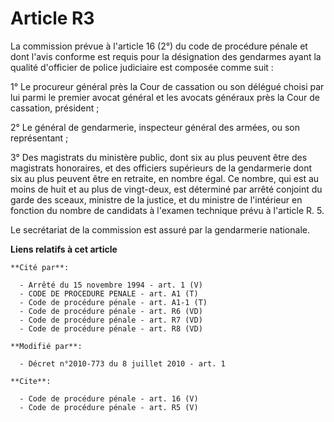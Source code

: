# Article R3

La commission prévue à l'article 16 (2°) du code de procédure pénale et dont l'avis conforme est requis pour la désignation
des gendarmes ayant la qualité d'officier de police judiciaire est composée comme suit : 

1° Le procureur général près la Cour de cassation ou son délégué choisi par lui parmi le premier avocat général et les
avocats généraux près la Cour de cassation, président ; 

2° Le général de gendarmerie, inspecteur général des armées, ou son représentant ; 

3° Des magistrats du ministère public, dont six au plus peuvent être des magistrats honoraires, et des officiers supérieurs
de la gendarmerie dont six au plus peuvent être en retraite, en nombre égal. Ce nombre, qui est au moins de huit et au plus
de vingt-deux, est déterminé par arrêté conjoint du garde des sceaux, ministre de la justice, et du ministre de l'intérieur
en fonction du nombre de candidats à l'examen technique prévu à l'article R. 5. 

Le secrétariat de la commission est assuré par la gendarmerie nationale.

**Liens relatifs à cet article**

	**Cité par**:

	  - Arrêté du 15 novembre 1994 - art. 1 (V)
	  - CODE DE PROCEDURE PENALE - art. A1 (T)
	  - Code de procédure pénale - art. A1-1 (T)
	  - Code de procédure pénale - art. R6 (VD)
	  - Code de procédure pénale - art. R7 (VD)
	  - Code de procédure pénale - art. R8 (VD)

	**Modifié par**:

	  - Décret n°2010-773 du 8 juillet 2010 - art. 1

	**Cite**:

	  - Code de procédure pénale - art. 16 (V)
	  - Code de procédure pénale - art. R5 (V)
